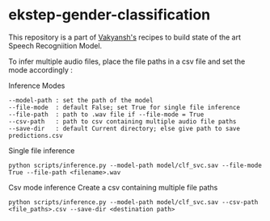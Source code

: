 # ekstep-gender-classification

This repository is a part of [Vakyansh's](https://open-speech-ekstep.github.io/) recipes to build state of the art Speech Recogniition Model.

To infer multiple audio files, place the file paths in a csv file and set the mode accordingly :
 
Inference Modes 
 ```
 --model-path : set the path of the model
 --file-mode  : default False; set True for single file inference
 --file-path  : path to .wav file if --file-mode = True
 --csv-path   : path to csv containing multiple audio file paths
 --save-dir   : default Current directory; else give path to save predictions.csv 
 ```
 
 Single file inference
 ```
 python scripts/inference.py --model-path model/clf_svc.sav --file-mode True --file-path <filename>.wav

 ```
 
Csv mode inference
Create a csv containing multiple file paths
 ```
 python scripts/inference.py --model-path model/clf_svc.sav --csv-path <file_paths>.csv --save-dir <destination path>
 
 ```
